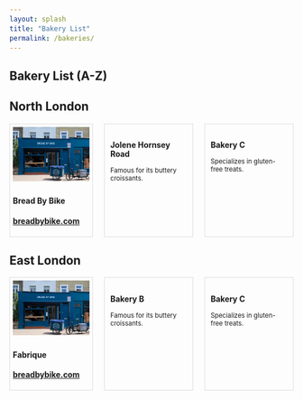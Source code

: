 ```yaml
---
layout: splash
title: "Bakery List"
permalink: /bakeries/
---
```


## Bakery List (A-Z)
## North London

<div class="bakery list" style="display: flex; gap: 20px; font-size: 0.9em;">
  <div class="bakery-tile" style="flex: 1; border: 1px solid #ddd; padding: 5px;">
    <img src="/assets/images/breadbybike.jpg" alt="Bakery Image" style="width: 100%; height: auto; margin-bottom: 5px;">
    <h3 style="font-size: 1.1em;">Bread By Bike</h3>
    <h3 style="font-size: 1.1em;"><a href="https://breadbybike.com" target="_blank">breadbybike.com</a></h3>
  </div>

  <div class="bakery-tile" style="flex: 1; border: 1px solid #ddd; padding: 10px;">
    <h3 style="font-size: 1.1em;">Jolene Hornsey Road</h3>
    <p style="font-size: 0.9em;">Famous for its buttery croissants.</p>
  </div>
  <div class="bakery-tile" style="flex: 1; border: 1px solid #ddd; padding: 10px;">
    <h3 style="font-size: 1.1em;">Bakery C</h3>
    <p style="font-size: 0.9em;">Specializes in gluten-free treats.</p>
  </div>
</div>

## East London

<div class="bakery list" style="display: flex; gap: 20px; font-size: 0.9em;">
  <div class="bakery-tile" style="flex: 1; border: 1px solid #ddd; padding: 5px;">
    <img src="/assets/images/breadbybike.jpg" alt="Bakery Image" style="width: 100%; height: auto; margin-bottom: 5px;">
    <h3 style="font-size: 1.1em;">Fabrique </h3>
    <h3 style="font-size: 1.1em;"><a href="https://breadbybike.com" target="_blank">breadbybike.com</a></h3>
  </div>
   <div class="bakery-tile" style="flex: 1; border: 1px solid #ddd; padding: 10px;">
    <h3 style="font-size: 1.1em;">Bakery B</h3>
    <p style="font-size: 0.9em;">Famous for its buttery croissants.</p>
  </div>
  <div class="bakery-tile" style="flex: 1; border: 1px solid #ddd; padding: 10px;">
    <h3 style="font-size: 1.1em;">Bakery C</h3>
    <p style="font-size: 0.9em;">Specializes in gluten-free treats.</p>
  </div>
</div>